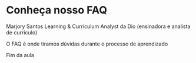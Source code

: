 # Conheça nosso FAQ

Marjory Santos Learning & Curriculum Analyst da Dio (ensinadora e analista de curriculo)

O FAQ é onde tiramos dúvidas durante o processo de aprendizado

Fim da aula
